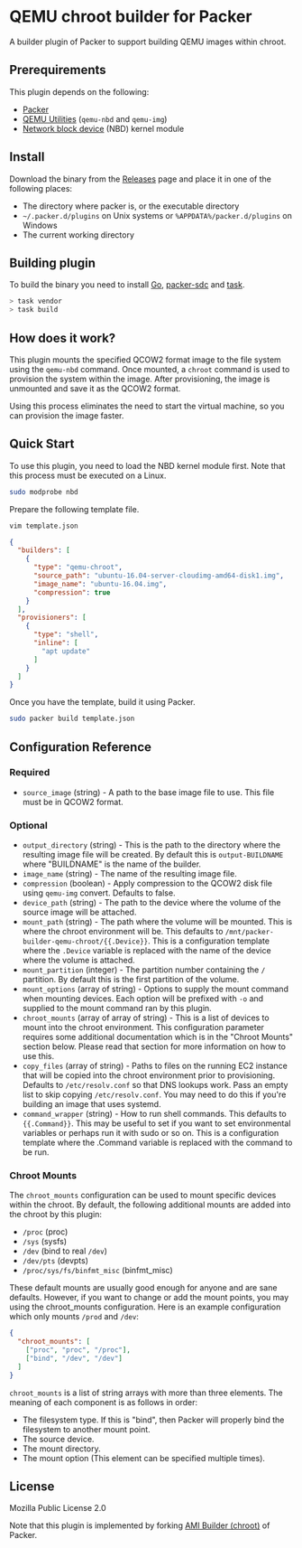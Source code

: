 # QEMU chroot builder for Packer

A builder plugin of Packer to support building QEMU images within chroot.

## Prerequirements

This plugin depends on the following:

- [Packer](https://github.com/hashicorp/packer)
- [QEMU Utilities](https://www.qemu.org) (`qemu-nbd` and `qemu-img`)
- [Network block device](https://github.com/NetworkBlockDevice/nbd) (NBD) kernel module

## Install

Download the binary from the [Releases](https://github.com/summerwind/packer-builder-qemu-chroot/releases) page and place it in one of the following places:

- The directory where packer is, or the executable directory
- `~/.packer.d/plugins` on Unix systems or `%APPDATA%/packer.d/plugins` on Windows
- The current working directory

## Building plugin

To build the binary you need to install [Go](https://golang.org/), [packer-sdc](https://www.packer.io/guides/hcl/component-object-spec) and [task](https://github.com/go-task/task).

```sh
> task vendor
> task build
```

## How does it work?

This plugin mounts the specified QCOW2 format image to the file system using the `qemu-nbd` command. Once mounted, a `chroot` command is used to provision the system within the image. After provisioning, the image is unmounted and save it as the QCOW2 format.

Using this process eliminates the need to start the virtual machine, so you can provision the image faster.

## Quick Start

To use this plugin, you need to load the NBD kernel module first. Note that this process must be executed on a Linux.

```sh
sudo modprobe nbd
```

Prepare the following template file.

```sh
vim template.json
```

```json
{
  "builders": [
    {
      "type": "qemu-chroot",
      "source_path": "ubuntu-16.04-server-cloudimg-amd64-disk1.img",
      "image_name": "ubuntu-16.04.img",
      "compression": true
    }
  ],
  "provisioners": [
    {
      "type": "shell",
      "inline": [
        "apt update"
      ]
    }
  ]
}
```

Once you have the template, build it using Packer.

```sh
sudo packer build template.json
```

## Configuration Reference

### Required

- `source_image` (string) - A path to the base image file to use. This file must be in QCOW2 format.

### Optional

- `output_directory` (string) - This is the path to the directory where the resulting image file will be created. By default this is `output-BUILDNAME` where "BUILDNAME" is the name of the builder.
- `image_name` (string) - The name of the resulting image file.
- `compression` (boolean) - Apply compression to the QCOW2 disk file using `qemu-img` convert. Defaults to false.
- `device_path` (string) - The path to the device where the volume of the source image will be attached.
- `mount_path` (string) - The path where the volume will be mounted. This is where the chroot environment will be. This defaults to `/mnt/packer-builder-qemu-chroot/{{.Device}}`.
This is a configuration template where the `.Device` variable is replaced with the name of the device where the volume is attached.
- `mount_partition` (integer) - The partition number containing the `/` partition. By default this is the first partition of the volume.
- `mount_options` (array of string) - Options to supply the mount command when mounting devices. Each option will be prefixed with `-o` and supplied to the mount command ran by this plugin.
- `chroot_mounts` (array of array of string) - This is a list of devices to mount into the chroot environment. This configuration parameter requires some additional documentation which is in the "Chroot Mounts" section below. Please read that section for more information on how to use this.
- `copy_files` (array of string) - Paths to files on the running EC2 instance that will be copied into the chroot environment prior to provisioning. Defaults to `/etc/resolv.conf` so that DNS lookups work. Pass an empty list to skip copying `/etc/resolv.conf`.
You may need to do this if you're building an image that uses systemd.
- `command_wrapper` (string) - How to run shell commands. This defaults to `{{.Command}}`. This may be useful to set if you want to set environmental variables or perhaps run it with sudo or so on. This is a configuration template where the .Command variable is replaced with the command to be run.

### Chroot Mounts

The `chroot_mounts` configuration can be used to mount specific devices within the chroot. By default, the following additional mounts are added into the chroot by this plugin:

- `/proc` (proc)
- `/sys` (sysfs)
- `/dev` (bind to real `/dev`)
- `/dev/pts` (devpts)
- `/proc/sys/fs/binfmt_misc` (binfmt_misc)

These default mounts are usually good enough for anyone and are sane defaults. However, if you want to change or add the mount points, you may using the chroot_mounts configuration. Here is an example configuration which only mounts `/prod` and `/dev`:

```json
{
  "chroot_mounts": [
    ["proc", "proc", "/proc"],
    ["bind", "/dev", "/dev"]
  ]
}
```

`chroot_mounts` is a list of string arrays with more than three elements. The meaning of each component is as follows in order:

- The filesystem type. If this is "bind", then Packer will properly bind the filesystem to another mount point.
- The source device.
- The mount directory.
- The mount option (This element can be specified multiple times).

## License

Mozilla Public License 2.0

Note that this plugin is implemented by forking [AMI Builder (chroot)](https://www.packer.io/docs/builders/amazon-chroot.html) of Packer.

